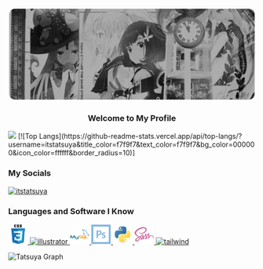![MasterHead](https://github.com/ItsTatsuya/ItsTatsuya/blob/main/assets/banner.png)
<h3 align="center">Welcome to My Profile</h3>
<img src = "https://github-readme-stats.vercel.app/api?username=ItsTatsuya&&show_icons=true&title_color=f7f9f7&icon_color=ffffff&text_color=f7f9f7&bg_color=000000">
[![Top Langs](https://github-readme-stats.vercel.app/api/top-langs/?username=itstatsuya&title_color=f7f9f7&text_color=f7f9f7&bg_color=000000&icon_color=ffffff&border_radius=10)]


<h3 align="left">My Socials</h3>
<p align="left">
<a href="https://twitter.com/itstatsuya" target="blank"><img align="center" src="https://raw.githubusercontent.com/rahuldkjain/github-profile-readme-generator/master/src/images/icons/Social/twitter.svg" alt="itstatsuya" height="30" width="40" /></a>
</p>

<h3 align="left">Languages and Software I Know</h3>
<p align="left"> <a href="https://www.w3schools.com/css/" target="_blank" rel="noreferrer">  <img src="https://raw.githubusercontent.com/devicons/devicon/master/icons/css3/css3-original-wordmark.svg" alt="css3" width="40" height="40"/>  </a> <a href="https://www.adobe.com/in/products/illustrator.html" target="_blank" rel="noreferrer">  <img src="https://www.vectorlogo.zone/logos/adobe_illustrator/adobe_illustrator-icon.svg" alt="illustrator" width="40" height="40"/>  </a> <a href="https://www.mysql.com/" target="_blank" rel="noreferrer">  <img src="https://raw.githubusercontent.com/devicons/devicon/master/icons/mysql/mysql-original-wordmark.svg" alt="mysql" width="40" height="40"/>  </a> <a href="https://www.photoshop.com/en" target="_blank" rel="noreferrer">  <img src="https://raw.githubusercontent.com/devicons/devicon/master/icons/photoshop/photoshop-line.svg" alt="photoshop" width="40" height="40"/>  </a> <a href="https://www.python.org" target="_blank" rel="noreferrer">  <img src="https://raw.githubusercontent.com/devicons/devicon/master/icons/python/python-original.svg" alt="python" width="40" height="40"/>  </a>  <a href="https://sass-lang.com" target="_blank" rel="noreferrer">  <img src="https://raw.githubusercontent.com/devicons/devicon/master/icons/sass/sass-original.svg" alt="sass" width="40" height="40"/>  </a> <a href="https://tailwindcss.com/" target="_blank" rel="noreferrer">  <img src="https://www.vectorlogo.zone/logos/tailwindcss/tailwindcss-icon.svg" alt="tailwind" width="40" height="40"/> </a> </p>


![Tatsuya Graph](https://activity-graph.herokuapp.com/graph?username=ItsTatsuya&&hide_title=true&&bg_color=000000&&line=f7f9f7&&point=f7f9f7&&color=f7f9f7)
